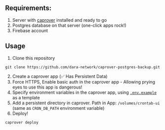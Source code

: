## Requirements:

1. Server with [caprover](https://caprover.com/) installed and ready to go
2. Postgres database on that server (one-click apps rock!)
3. Firebase account

## Usage

1. Clone this repository
```
git clone https://github.com/dara-network/caprover-postgres-backup.git 
```
2. Create a caprover app (✅ Has Persistent Data)
3. Force HTTPS, Enable basic auth in the caprover app - Allowing prying eyes to use this app is dangerous! 
4. Specify environment variables in the caprover app, using [`.env.example`](.env.example) as a template
5. Add a persistent directory in caprover. Path in App: `/volumes/crontab-ui` (same as `CRON_DB_PATH` environment variable)
6. Deploy!
```
caprover deploy
```

